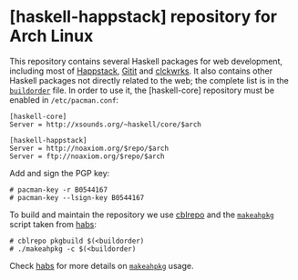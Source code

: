 [haskell-happstack] repository for Arch Linux
=============================================

This repository contains several Haskell packages for web development,
including most of [Happstack](http://happstack.com/),
[Gitit](http://gitit.net/) and [clckwrks](http://clckwrks.com/). It also
contains other Haskell packages not directly related to the web; the
complete list is in the [`buildorder`](buildorder) file. In order to use
it, the [haskell-core] repository must be enabled in `/etc/pacman.conf`:

    [haskell-core]
    Server = http://xsounds.org/~haskell/core/$arch
    
    [haskell-happstack]
    Server = http://noaxiom.org/$repo/$arch
    Server = ftp://noaxiom.org/$repo/$arch

Add and sign the PGP key:

    # pacman-key -r B0544167
    # pacman-key --lsign-key B0544167

To build and maintain the repository we use
[cblrepo](http://hackage.haskell.org/package/cblrepo) and the
[`makeahpkg`](makeahpkg) script taken from
[habs](https://github.com/archhaskell/habs):

    # cblrepo pkgbuild $(<buildorder)
    # ./makeahpkg -c $(<buildorder)

Check [habs](https://github.com/archhaskell/habs) for more details on
[`makeahpkg`](makeahpkg) usage.
